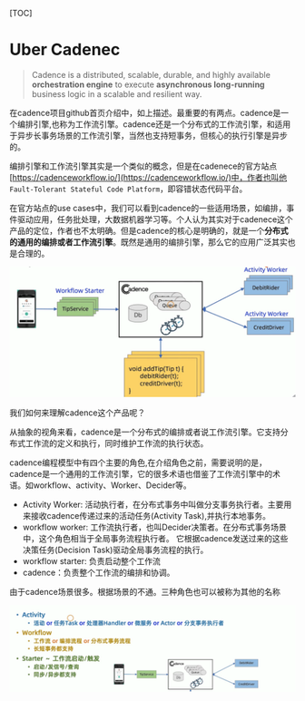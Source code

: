 [TOC]

# Uber Cadenec 

> Cadence is a distributed, scalable, durable, and highly available **orchestration engine** to execute **asynchronous long-running** business logic in a scalable and resilient way.
> 

在cadence项目github首页介绍中，如上描述。最重要的有两点。cadence是一个编排引擎,也称为工作流引擎。cadence还是一个分布式的工作流引擎，和适用于异步长事务场景的工作流引擎，当然也支持短事务，但核心的执行引擎是异步的。

编排引擎和工作流引擎其实是一个类似的概念，但是在cadenece的官方站点[https://cadenceworkflow.io/](https://cadenceworkflow.io/)中，作者也叫他 `Fault-Tolerant Stateful Code Platform`，即容错状态代码平台。

在官方站点的use cases中，我们可以看到cadence的一些适用场景，如编排，事件驱动应用，任务批处理，大数据机器学习等。个人认为其实对于cadenece这个产品的定位，作者也不太明确。但是cadence的核心是明确的，就是一个**分布式的通用的编排或者工作流引擎**。既然是通用的编排引擎，那么它的应用广泛其实也是合理的。

![](../img/software/WX20220608-160807@2x.png)

我们如何来理解cadence这个产品呢？

从抽象的视角来看，cadence是一个分布式的编排或者说工作流引擎。它支持分布式工作流的定义和执行，同时维护工作流的执行状态。

cadence编程模型中有四个主要的角色,在介绍角色之前，需要说明的是，cadence是一个通用的工作流引擎，它的很多术语也借鉴了工作流引擎中的术语。如workflow、activity、Worker、Decider等。


* Activity Worker:  活动执行者，在分布式事务中叫做分支事务执行者。主要用来接收cadence传递过来的活动任务(Activity Task),并执行本地事务。
* workflow worker: 工作流执行者，也叫Decider决策者。在分布式事务场景中，这个角色相当于全局事务流程执行者。 它根据cadence发送过来的这些决策任务(Decision Task)驱动全局事务流程的执行。
* workflow starter: 负责启动整个工作流
* cadence：负责整个工作流的编排和协调。


由于cadence场景很多。根据场景的不通。三种角色也可以被称为其他的名称

![](../img/software/WX20220608-181305@2x.png)